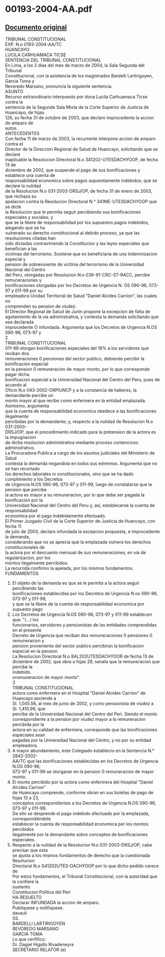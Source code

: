 
00193-2004-AA.pdf
=================
  
[Documento original](https://tc.gob.pe/jurisprudencia/2005/00193-2004-AA.pdf)  
---  
TRIBUNAL CONSTITUCIONAL  
EXP. N.o 0193-2004-AA/TC  
HUANCAYO  
LUCILA CARHUAMACA TICSE  
SENTENCIA DEL TRIBUNAL CONSTITUCIONAL  
En Lima, a los 2 dias del mes de marzo de 2004, la Sala Segunda del Tribunal  
Constitucional, con la asistencia de los magistrados Bardelli Lartirigoyen, Garcia Toma y  
Revoredo Marsano, pronuncia la siguiente sentencia.  
ASUNTO  
Recurso extraordinario interpuesto por dona Lucila Carhuamaca Ticse contra la  
sentencia de la Segunda Sala Mixta de la Corte Superior de Justicia de Huancayo, de fojas  
126, su fecha 31 de octubre de 2003, que declaro improcedente la accion de amparo de  
autos.  
ANTECEDENTES  
Con fecha 11 de marzo de 2003, la recurrente interpone accion de amparo contra el  
Director de la Direccion Regional de Salud de Huancayo, solicitando que se declare  
inaplicable la Resolucion Directoral N.o 341202-UTESDACHYOOP, de fecha 13 de  
diciembre de 2002, que suspende el pago de sus bonificaciones y establece una cuenta de  
responsabilidad economica sobre pagos supuestamente indebidos; que se declare la nulidad  
de la Resolucion N.o 031-2003-DRSJ/OP, de fecha 31 de enero de 2003, que rechaza su  
apelacion contra la Resolucion Directoral N.° 341ME-UTESDACHYOOP que se dicte  
la Resolucion que le permita seguir percibiendo sus bonificaciones especiales y sociales; y  
que se la libere de responsabilidad por los supuestos pagos indebidos, alegando que se ha  
vulnerado su derecho constitucional al debido proceso, ya que las resoluciones citadas han  
sido dictadas contraviniendo la Constitucion y las leyes especiales que benefician a las  
victimas del terrorismo. Sostiene que es beneficiaria de una indemnizacion especial y  
pension de sobreviviente de victima del terrorismo de la Universidad Nacional del Centro  
del Peru, otorgadas por Resolucion N:o 036-91-CRC-ST-RACC, percibe remuneraciones y  
bonificaciones otorgadas por los Decretos de Urgencia N. OS 090-96, 073-97 y 011-99 por su  
empleadora Unidad Territorial de Salud "Daniel Alcides Carrion", las cuales no  
comprenden su pension de viudez.  
El Director Regional de Salud de Junin propone la excepcion de falta de  
agotamiento de la via administrativa, y contesta la demanda solicitando que sea declarada  
improcedente O infundada. Argumenta que los Decretos de Urgencia N.OS 090-96, 073-97 y  
2  
TRIBUNAL CONSTITUCIONAL  
011-99 otorgan bonificaciones especiales del 16% a los servidores que reciban dos  
remuneraciones 0 pensiones del sector publico, debiendo percibir la bonificacion especial  
en la pension 0 remuneracion de mayor monto, por lo que corresponde pagar dicha  
bonificacion especial a la Universidad Nacional del Centro del Peru, pues de acuerdo al  
Oficio N.o 043-2002-ORPIUNCP y a la constancia de haberes, la demandante percibe un  
monto mayor al que recibe como enfermera en la entidad emplazada. Asimismo, argumenta  
que la cuenta de responsabilidad economica obedece a las bonificaciones ilegalmente  
percibidas por la demandante; y, respecto a la nulidad de Resolucion N.o 031-2003-  
DRSJ/OP, que el procedimiento indicado para la pretension de la actora es la impugnacion  
de dicha resolucion administrativa mediante proceso contencioso administrativo.  
La Procuradora Publica a cargo de los asuntos judiciales del Ministerio de Salud  
contesta la demanda negandola en todos sus extremos. Argumenta que no se han recortado  
los derechos laborales ni constitucionales, sino que se ha dado cumplimiento a los Decretos  
de Urgencia N.OS 090-96, 073-97 y 011-99, luego de constatarse que la pension que percibe  
la actora es mayor a su remuneracion, por lo que debe ser pagada la bonificacion por la  
Universidad Nacional del Centro del Peru y, asi, establecerse la cuenta de responsabilidad  
economica por el pago indebidamente efectuado.  
El Primer Juzgado Civil de la Corte Superior de Justicia de Huancayo, con fecha 11  
de julio de 2003, declaro infundada la excepcion propuesta, e improcedente la demanda,  
considerando que no se aprecia que la emplazada vulnera los derechos constitucionales de  
la actora por el descuento mensual de sus remuneraciones, en via de regularizacion, por los  
montos ilegalmente percibidos.  
La recurrida confirmo la apelada, por los mismos fundamentos.  
FUNDAMENTOS  
1. El objeto de la demanda es que se le permita a la actora seguir percibiendo las  
bonificaciones establecidas por los Decretos de Urgencia N.os 090-96, 073-97 y 011-99,  
y que se la libere de la cuenta de responsabilidad economica por supuesto pago  
2. Los Decretos de Urgencia N.OS 090-96, 073-97 y 011-99 establecen que: "(...) los  
funcionarios, servidores y pensionistas de las entidades comprendidas en el presente  
Decreto de Urgencia que reciban dos remuneraciones 0 pensiones 0 remuneracion y  
pension proveniente del sector publico percibiran la bonificacion especial en la pension  
La Resolucion Directoral N.o 8AL202UTESDACHYOOR de fecha 13 de  
diciembre de 2002, que obra a fojas 29, senala que la remuneracion que percibe la  
indebido.  
oromuneracion de mayor monto".  
3  
TRIBUNAL CONSTITUCIONAL  
actora como enfermera en el Hospital "Daniel Alcides Carrion" de Huancayo asciende a  
SI. 1,045.56, al mes de junio de 2002, y como pensionista de viudez a SI. 1,410.99, que  
percibe de la Universidad Nacional del Centro del Peri. Siendo el monto  
correspondiente a la pension por viudez mayor a la remuneracion percibida por la  
actora en su calidad de enfermera, corresponde que las bonificaciones especiales sean  
pagadas por la Universidad Nacional del Centro, y no por su entidad empleadora.  
4. A mayor abundamiento, este Colegiado establecio en la Sentencia N.° 2842-2002-  
AA/TC que las bonificaciones establecidas en los Decretos de Urgencia N.OS 090-96,  
073-97 y 011-99 se otorgaran en la pension 0 remuneracion de mayor monto.  
5. El monto percibido por la actora como enfermera del Hospital "Daniel Alcides Carrion"  
de Huancayo comprende, conforme obran en sus boletas de pago de fojas 13 a 23,  
conceptos correspondientes a los Decretos de Urgencia N.OS 090-96, 073-97 y 011-99.  
De ello se desprende el pago indebido efectuado por la emplazada, correspondiéndole  
establecer la cuenta de responsabilidad economica por los montos percibidos  
ilegalmente por la demandante sobre conceptos de bonificaciones especiales.  
6. Respecto a la nulidad de la Resolucion N:o 031-2003-DRSJ/OP, cabe precisar que esta  
se ajusta a los mismos fundamentos de derecho que la cuestionada Resolucion  
Directoral N.o S41202UTES-DACHYOOP por lo que dicho pedido carece de  
Por estos fundamentos, el Tribunal Constitucional, con la autoridad que le confiere la  
sustento.  
Constitucion Politica del Peri  
HA RESUELTO  
Declarar INFUNDADA la accion de amparo.  
Publiquese y notifiquese.  
davauli  
SS.  
BARDELLI LARTIRIGOYEN  
REVOREDO MARSANO  
GARCIA TOMA  
Lo que cerfifico:  
Dr. Dagiel Higallo Rivadeneyra  
SECRETARIO RELATOR (e)